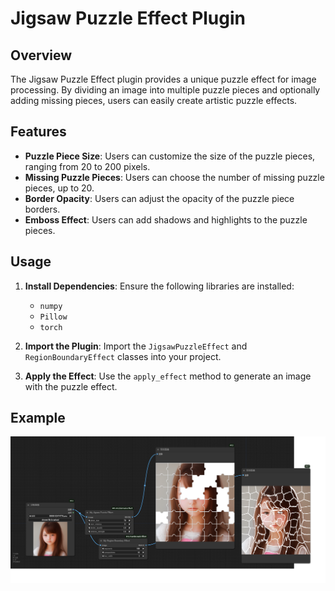 # Jigsaw Puzzle Effect Plugin

## Overview

The Jigsaw Puzzle Effect plugin provides a unique puzzle effect for image processing. By dividing an image into multiple puzzle pieces and optionally adding missing pieces, users can easily create artistic puzzle effects.

## Features

- **Puzzle Piece Size**: Users can customize the size of the puzzle pieces, ranging from 20 to 200 pixels.
- **Missing Puzzle Pieces**: Users can choose the number of missing puzzle pieces, up to 20.
- **Border Opacity**: Users can adjust the opacity of the puzzle piece borders.
- **Emboss Effect**: Users can add shadows and highlights to the puzzle pieces.

## Usage

1. **Install Dependencies**: Ensure the following libraries are installed:
   - `numpy`
   - `Pillow`
   - `torch`

2. **Import the Plugin**: Import the `JigsawPuzzleEffect` and `RegionBoundaryEffect` classes into your project.

3. **Apply the Effect**: Use the `apply_effect` method to generate an image with the puzzle effect.

## Example

![Example Image](examples/workflow.png)